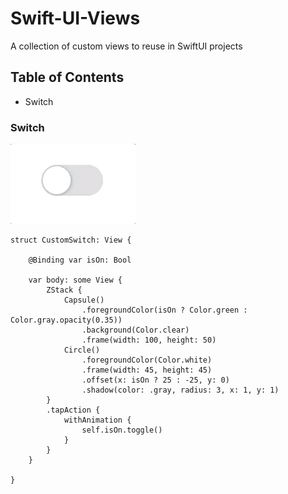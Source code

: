 # Swift-UI-Views
A collection of custom views to reuse in SwiftUI projects

## Table of Contents

- Switch

### Switch


 ![switch-gif](switch.gif)

```
struct CustomSwitch: View {

    @Binding var isOn: Bool

    var body: some View {
        ZStack {
            Capsule()
                .foregroundColor(isOn ? Color.green : Color.gray.opacity(0.35))
                .background(Color.clear)
                .frame(width: 100, height: 50)
            Circle()
                .foregroundColor(Color.white)
                .frame(width: 45, height: 45)
                .offset(x: isOn ? 25 : -25, y: 0)
                .shadow(color: .gray, radius: 3, x: 1, y: 1)
        }
        .tapAction {
            withAnimation {
                self.isOn.toggle()
            }
        }
    }

}
```
